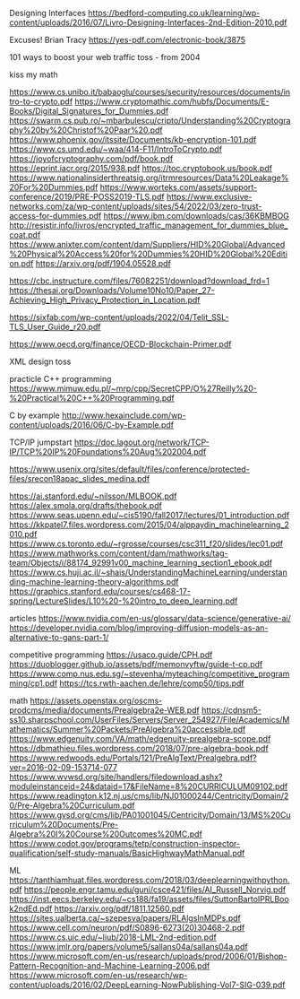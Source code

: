 Designing Interfaces
https://bedford-computing.co.uk/learning/wp-content/uploads/2016/07/Livro-Designing-Interfaces-2nd-Edition-2010.pdf

Excuses! Brian Tracy
https://yes-pdf.com/electronic-book/3875

101 ways to boost your web traffic
toss - from 2004

kiss my math

https://www.cs.unibo.it/babaoglu/courses/security/resources/documents/intro-to-crypto.pdf
https://www.cryptomathic.com/hubfs/Documents/E-Books/Digital_Signatures_for_Dummies.pdf
https://swarm.cs.pub.ro/~mbarbulescu/cripto/Understanding%20Cryptography%20by%20Christof%20Paar%20.pdf
https://www.phoenix.gov/itssite/Documents/kb-encryption-101.pdf
https://www.cs.umd.edu/~waa/414-F11/IntroToCrypto.pdf
https://joyofcryptography.com/pdf/book.pdf
https://eprint.iacr.org/2015/938.pdf
https://toc.cryptobook.us/book.pdf
https://www.nationalinsiderthreatsig.org/itrmresources/Data%20Leakage%20For%20Dummies.pdf
https://www.worteks.com/assets/support-conference/2019/PRE-POSS2019-TLS.pdf
https://www.exclusive-networks.com/za/wp-content/uploads/sites/54/2022/03/zero-trust-access-for-dummies.pdf
https://www.ibm.com/downloads/cas/36KBMBOG
http://resistir.info/livros/encrypted_traffic_management_for_dummies_blue_coat.pdf
https://www.anixter.com/content/dam/Suppliers/HID%20Global/Advanced%20Physical%20Access%20for%20Dummies%20HID%20Global%20Edition.pdf
https://arxiv.org/pdf/1904.05528.pdf

https://cbc.instructure.com/files/76082251/download?download_frd=1
https://thesai.org/Downloads/Volume10No10/Paper_27-Achieving_High_Privacy_Protection_in_Location.pdf

https://sixfab.com/wp-content/uploads/2022/04/Telit_SSL-TLS_User_Guide_r20.pdf

https://www.oecd.org/finance/OECD-Blockchain-Primer.pdf


XML design
toss

practicle C++ programming
https://www.mimuw.edu.pl/~mrp/cpp/SecretCPP/O%27Reilly%20-%20Practical%20C++%20Programming.pdf


C by example
http://www.hexainclude.com/wp-content/uploads/2016/06/C-by-Example.pdf

TCP/IP jumpstart
https://doc.lagout.org/network/TCP-IP/TCP%20IP%20Foundations%20Aug%202004.pdf

https://www.usenix.org/sites/default/files/conference/protected-files/srecon18apac_slides_medina.pdf


https://ai.stanford.edu/~nilsson/MLBOOK.pdf
https://alex.smola.org/drafts/thebook.pdf
https://www.seas.upenn.edu/~cis5190/fall2017/lectures/01_introduction.pdf
https://kkpatel7.files.wordpress.com/2015/04/alppaydin_machinelearning_2010.pdf
https://www.cs.toronto.edu/~rgrosse/courses/csc311_f20/slides/lec01.pdf
https://www.mathworks.com/content/dam/mathworks/tag-team/Objects/i/88174_92991v00_machine_learning_section1_ebook.pdf
https://www.cs.huji.ac.il/~shais/UnderstandingMachineLearning/understanding-machine-learning-theory-algorithms.pdf
https://graphics.stanford.edu/courses/cs468-17-spring/LectureSlides/L10%20-%20intro_to_deep_learning.pdf


articles
https://www.nvidia.com/en-us/glossary/data-science/generative-ai/
https://developer.nvidia.com/blog/improving-diffusion-models-as-an-alternative-to-gans-part-1/


competitive programming
https://usaco.guide/CPH.pdf
https://duoblogger.github.io/assets/pdf/memonvyftw/guide-t-cp.pdf
https://www.comp.nus.edu.sg/~stevenha/myteaching/competitive_programming/cp1.pdf
https://tcs.rwth-aachen.de/lehre/comp50/tips.pdf

math
https://assets.openstax.org/oscms-prodcms/media/documents/Prealgebra2e-WEB.pdf
https://cdnsm5-ss10.sharpschool.com/UserFiles/Servers/Server_254927/File/Academics/Mathematics/Summer%20Packets/PreAlgebra%20accessible.pdf
https://www.edgenuity.com/VA/math/edgenuity-prealgebra-scope.pdf
https://dbmathieu.files.wordpress.com/2018/07/pre-algebra-book.pdf
https://www.redwoods.edu/Portals/121/PreAlgText/Prealgebra.pdf?ver=2016-02-09-153714-077
https://www.wvwsd.org/site/handlers/filedownload.ashx?moduleinstanceid=24&dataid=17&FileName=8%20CURRICULUM09102.pdf
https://www.readington.k12.nj.us/cms/lib/NJ01000244/Centricity/Domain/20/Pre-Algebra%20Curriculum.pdf
https://www.gvsd.org/cms/lib/PA01001045/Centricity/Domain/13/MS%20Curriculum%20Documents/Pre-Algebra%20I%20Course%20Outcomes%20MC.pdf
https://www.codot.gov/programs/tetp/construction-inspector-qualification/self-study-manuals/BasicHighwayMathManual.pdf


ML
https://tanthiamhuat.files.wordpress.com/2018/03/deeplearningwithpython.pdf
https://people.engr.tamu.edu/guni/csce421/files/AI_Russell_Norvig.pdf
https://inst.eecs.berkeley.edu/~cs188/fa19/assets/files/SuttonBartoIPRLBook2ndEd.pdf
https://arxiv.org/pdf/1811.12560.pdf
https://sites.ualberta.ca/~szepesva/papers/RLAlgsInMDPs.pdf
https://www.cell.com/neuron/pdf/S0896-6273(20)30468-2.pdf
https://www.cs.uic.edu/~liub/2018-LML-2nd-edition.pdf
https://www.jmlr.org/papers/volume5/sallans04a/sallans04a.pdf
https://www.microsoft.com/en-us/research/uploads/prod/2006/01/Bishop-Pattern-Recognition-and-Machine-Learning-2006.pdf
https://www.microsoft.com/en-us/research/wp-content/uploads/2016/02/DeepLearning-NowPublishing-Vol7-SIG-039.pdf